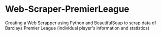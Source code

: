 # Web-Scraper-PremierLeague

Creating a Web Scrapper using Python and BeautifulSoup to scrap data of Barclays Premier League (individual player's information and statistics)
